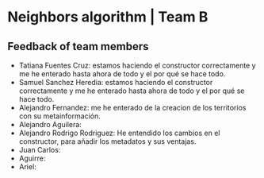 # Neighbors algorithm | Team B
## Feedback of team members

- Tatiana Fuentes Cruz: estamos haciendo el constructor correctamente y me he enterado hasta ahora de todo y el por qué se hace todo.
- Samuel Sanchez Heredia: estamos haciendo el constructor correctamente y me he enterado hasta ahora de todo y el por qué se hace todo.
- Alejandro Fernandez: me he enterado de la creacion de los territorios con su metainformación.
- Alejandro Aguilera:
- Alejandro Rodrigo Rodriguez: He entendido los cambios en el constructor, para añadir los metadatos y sus ventajas. 
- Juan Carlos:
- Aguirre:
- Ariel:
